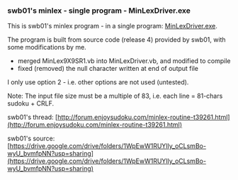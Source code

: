 ### swb01's minlex - single program - MinLexDriver.exe

This is swb01's minlex program - in a single program: [MinLexDriver.exe](https://github.com/1to9only/swb01-s-minlex--single-program--MinLexDriver.exe/releases).

The program is built from source code (release 4) provided by swb01, with some modifications by me.
- merged MinLex9X9SR1.vb into MinLexDriver.vb, and modified to compile
- fixed (removed) the null character written at end of output file

I only use option 2 - i.e. other options are not used (untested).

Note: The input file size must be a multiple of 83, i.e. each line = 81-chars sudoku + CRLF.

swb01's thread: [http://forum.enjoysudoku.com/minlex-routine-t39261.html](http://forum.enjoysudoku.com/minlex-routine-t39261.html)

swb01's source: [https://drive.google.com/drive/folders/1WpEwW1RUYIly_oCLsmBo-wyU_bvmfpNN?usp=sharing](https://drive.google.com/drive/folders/1WpEwW1RUYIly_oCLsmBo-wyU_bvmfpNN?usp=sharing)


